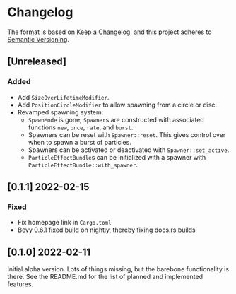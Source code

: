 # Changelog

The format is based on [Keep a Changelog](https://keepachangelog.com/en/1.0.0/),
and this project adheres to [Semantic Versioning](https://semver.org/spec/v2.0.0.html).

## [Unreleased]

### Added

- Add `SizeOverLifetimeModifier`.
- Add `PositionCircleModifier` to allow spawning from a circle or disc.
- Revamped spawning system:
    - `SpawnMode` is gone; `Spawner`s are constructed with associated functions `new`, `once`, `rate`, and `burst`.
    - Spawners can be reset with `Spawner::reset`. This gives control over when to spawn a burst of particles.
    - Spawners can be activated or deactivated with `Spawner::set_active`.
    - `ParticleEffectBundle`s can be initialized with a spawner with `ParticleEffectBundle::with_spawner`.

## [0.1.1] 2022-02-15

### Fixed

- Fix homepage link in `Cargo.toml`
- Bevy 0.6.1 fixed build on nightly, thereby fixing docs.rs builds

## [0.1.0] 2022-02-11

Initial alpha version. Lots of things missing, but the barebone functionality is there.
See the README.md for the list of planned and implemented features.
